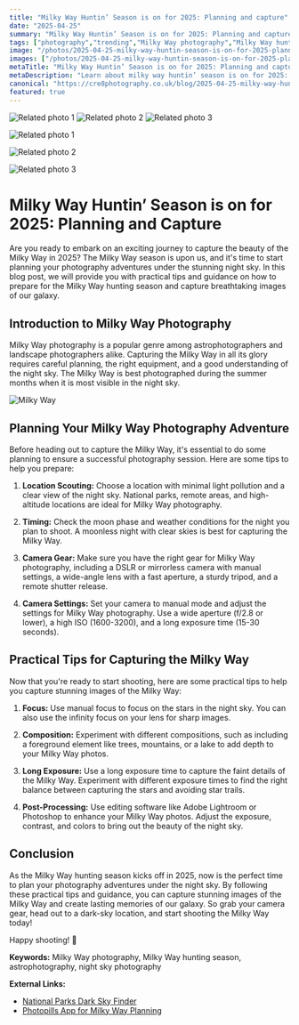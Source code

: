 ```yaml
---
title: "Milky Way Huntin’ Season is on for 2025: Planning and capture"
date: "2025-04-25"
summary: "Milky Way Huntin’ Season is on for 2025: Planning and capture - A trending topic in photography."
tags: ["photography","trending","Milky Way photography","Milky Way hunting season","astrophotography","night sky photography","planning","capture","camera gear","long exposure","composition","post-processing"]
image: "/photos/2025-04-25-milky-way-huntin-season-is-on-for-2025-planning-and-capture-1.jpg"
images: ["/photos/2025-04-25-milky-way-huntin-season-is-on-for-2025-planning-and-capture-1.jpg","/photos/2025-04-25-milky-way-huntin-season-is-on-for-2025-planning-and-capture-2.jpg","/photos/2025-04-25-milky-way-huntin-season-is-on-for-2025-planning-and-capture-3.jpg"]
metaTitle: "Milky Way Huntin’ Season is on for 2025: Planning and capture | cre8 Photography"
metaDescription: "Learn about milky way huntin’ season is on for 2025: planning and capture in photography with practical tips and insights."
canonical: "https://cre8photography.co.uk/blog/2025-04-25-milky-way-huntin-season-is-on-for-2025-planning-and-capture"
featured: true
---
```


<!-- Gallery as HTML -->

<div class="grid grid-cols-1 sm:grid-cols-2 md:grid-cols-3 gap-4">
  <img src="/photos/2025-04-25-milky-way-huntin-season-is-on-for-2025-planning-and-capture-1.jpg" alt="Related photo 1" class="w-full rounded-lg" />
<img src="/photos/2025-04-25-milky-way-huntin-season-is-on-for-2025-planning-and-capture-2.jpg" alt="Related photo 2" class="w-full rounded-lg" />
<img src="/photos/2025-04-25-milky-way-huntin-season-is-on-for-2025-planning-and-capture-3.jpg" alt="Related photo 3" class="w-full rounded-lg" />
</div>


<!-- Gallery as Markdown -->
![Related photo 1](/photos/2025-04-25-milky-way-huntin-season-is-on-for-2025-planning-and-capture-1.jpg)


![Related photo 2](/photos/2025-04-25-milky-way-huntin-season-is-on-for-2025-planning-and-capture-2.jpg)


![Related photo 3](/photos/2025-04-25-milky-way-huntin-season-is-on-for-2025-planning-and-capture-3.jpg)



# Milky Way Huntin’ Season is on for 2025: Planning and Capture

Are you ready to embark on an exciting journey to capture the beauty of the Milky Way in 2025? The Milky Way season is upon us, and it's time to start planning your photography adventures under the stunning night sky. In this blog post, we will provide you with practical tips and guidance on how to prepare for the Milky Way hunting season and capture breathtaking images of our galaxy.

## Introduction to Milky Way Photography

Milky Way photography is a popular genre among astrophotographers and landscape photographers alike. Capturing the Milky Way in all its glory requires careful planning, the right equipment, and a good understanding of the night sky. The Milky Way is best photographed during the summer months when it is most visible in the night sky.

![Milky Way](/path/to/milkyway.jpg)

## Planning Your Milky Way Photography Adventure

Before heading out to capture the Milky Way, it's essential to do some planning to ensure a successful photography session. Here are some tips to help you prepare:

1. **Location Scouting:** Choose a location with minimal light pollution and a clear view of the night sky. National parks, remote areas, and high-altitude locations are ideal for Milky Way photography.

2. **Timing:** Check the moon phase and weather conditions for the night you plan to shoot. A moonless night with clear skies is best for capturing the Milky Way.

3. **Camera Gear:** Make sure you have the right gear for Milky Way photography, including a DSLR or mirrorless camera with manual settings, a wide-angle lens with a fast aperture, a sturdy tripod, and a remote shutter release.

4. **Camera Settings:** Set your camera to manual mode and adjust the settings for Milky Way photography. Use a wide aperture (f/2.8 or lower), a high ISO (1600-3200), and a long exposure time (15-30 seconds).

## Practical Tips for Capturing the Milky Way

Now that you're ready to start shooting, here are some practical tips to help you capture stunning images of the Milky Way:

1. **Focus:** Use manual focus to focus on the stars in the night sky. You can also use the infinity focus on your lens for sharp images.

2. **Composition:** Experiment with different compositions, such as including a foreground element like trees, mountains, or a lake to add depth to your Milky Way photos.

3. **Long Exposure:** Use a long exposure time to capture the faint details of the Milky Way. Experiment with different exposure times to find the right balance between capturing the stars and avoiding star trails.

4. **Post-Processing:** Use editing software like Adobe Lightroom or Photoshop to enhance your Milky Way photos. Adjust the exposure, contrast, and colors to bring out the beauty of the night sky.

## Conclusion

As the Milky Way hunting season kicks off in 2025, now is the perfect time to plan your photography adventures under the night sky. By following these practical tips and guidance, you can capture stunning images of the Milky Way and create lasting memories of our galaxy. So grab your camera gear, head out to a dark-sky location, and start shooting the Milky Way today!

Happy shooting! 🌌

**Keywords:** Milky Way photography, Milky Way hunting season, astrophotography, night sky photography

**External Links:**
- [National Parks Dark Sky Finder](https://www.nps.gov/subjects/nightskies/lightpollution.htm)
- [Photopills App for Milky Way Planning](https://www.photopills.com/)

